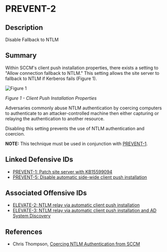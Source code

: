 # PREVENT-2

## Description
Disable Fallback to NTLM

## Summary
Within SCCM's client push installation properties, there exists a setting to "Allow connection fallback to NTLM." This setting allows the site server to fallback to NTLM if Kerberos fails (Figure 1).

![Figure 1](./prevent-2_ntlm-fallback.png)

_Figure 1 - Client Push Installation Properties_

Adversaries commonly abuse NTLM authentication by coercing computers to authenticate to an attacker-controlled machine then either capturing or relaying the authentication to another resource.

Disabling this setting prevents the use of NTLM authentication and coercion.

**NOTE:** This technique must be used in conjunction with [PREVENT-1](../PREVENT-1/prevent-1_description.md). 

## Linked Defensive IDs
- [PREVENT-1: Patch site server with KB15599094](../PREVENT-1/prevent-1_description.md)
- [PREVENT-5: Disable automatic side-wide client push installation](../PREVENT-5/prevent-5_description.md)

## Associated Offensive IDs
- [ELEVATE-2: NTLM relay via automatic client push installation](../../../attack-techniques/ELEVATE/ELEVATE-2/ELEVATE-2_description.md)
- [ELEVATE-3: NTLM relay via automatic client push installation and AD System Discovery](../../../attack-techniques/ELEVATE/ELEVATE-3/ELEVATE-3_description.md)

## References
- Chris Thompson, [Coercing NTLM Authentication from SCCM](https://posts.specterops.io/coercing-ntlm-authentication-from-sccm-e6e23ea8260a)
